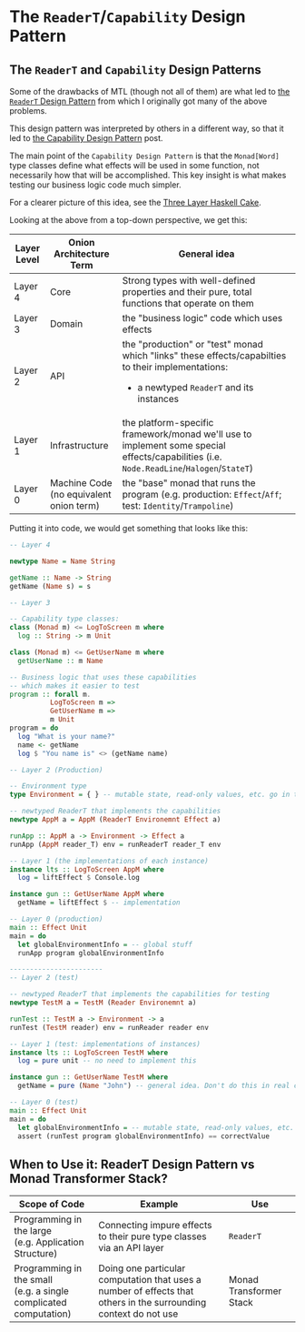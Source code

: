 # The `ReaderT`/`Capability` Design Pattern

## The `ReaderT` and `Capability` Design Patterns

Some of the drawbacks of MTL (though not all of them) are what led to [the `ReaderT` Design Pattern](https://www.fpcomplete.com/blog/2017/06/readert-design-pattern) from which I originally got many of the above problems.

This design pattern was interpreted by others in a different way, so that it led to [the Capability Design Pattern](https://www.tweag.io/posts/2018-10-04-capability.html) post.

The main point of the `Capability Design Pattern` is that the `Monad[Word]` type classes define what effects will be used in some function, not necessarily how that will be accomplished. This key insight is what makes testing our business logic code much simpler.

For a clearer picture of this idea, see the [Three Layer Haskell Cake](https://www.parsonsmatt.org/2018/03/22/three_layer_haskell_cake.html).

Looking at the above from a top-down perspective, we get this:

| Layer Level | Onion Architecture Term | General idea |
| - | - | - |
| Layer 4 | Core | Strong types with well-defined properties and their pure, total functions that operate on them
| Layer 3 | Domain | the "business logic" code which uses effects
| Layer 2 | API | the "production" or "test" monad which "links" these effects/capabilties to their implementations: <ul><li>a newtyped `ReaderT` and its instances</li></ul>
| Layer 1 | Infrastructure | the platform-specific framework/monad we'll use to implement some special effects/capabilities (i.e. `Node.ReadLine`/`Halogen`/`StateT`)
| Layer 0 | Machine Code<br>(no equivalent onion term) | the "base" monad that runs the program (e.g. production: `Effect`/`Aff`; test: `Identity`/`Trampoline`)

Putting it into code, we would get something that looks like this:
```purescript
-- Layer 4

newtype Name = Name String

getName :: Name -> String
getName (Name s) = s

-- Layer 3

-- Capability type classes:
class (Monad m) <= LogToScreen m where
  log :: String -> m Unit

class (Monad m) <= GetUserName m where
  getUserName :: m Name

-- Business logic that uses these capabilities
-- which makes it easier to test
program :: forall m.
          LogToScreen m =>
          GetUserName m =>
          m Unit
program = do
  log "What is your name?"
  name <- getName
  log $ "You name is" <> (getName name)

-- Layer 2 (Production)

-- Environment type
type Environment = { } -- mutable state, read-only values, etc. go in this record

-- newtyped ReaderT that implements the capabilities
newtype AppM a = AppM (ReaderT Environemnt Effect a)

runApp :: AppM a -> Environment -> Effect a
runApp (AppM reader_T) env = runReaderT reader_T env

-- Layer 1 (the implementations of each instance)
instance lts :: LogToScreen AppM where
  log = liftEffect $ Console.log

instance gun :: GetUserName AppM where
  getName = liftEffect $ -- implementation

-- Layer 0 (production)
main :: Effect Unit
main = do
  let globalEnvironmentInfo = -- global stuff
  runApp program globalEnvironmentInfo

-----------------------
-- Layer 2 (test)

-- newtyped ReaderT that implements the capabilities for testing
newtype TestM a = TestM (Reader Environemnt a)

runTest :: TestM a -> Environment -> a
runTest (TestM reader) env = runReader reader env

-- Layer 1 (test: implementations of instances)
instance lts :: LogToScreen TestM where
  log = pure unit -- no need to implement this

instance gun :: GetUserName TestM where
  getName = pure (Name "John") -- general idea. Don't do this in real code.

-- Layer 0 (test)
main :: Effect Unit
main = do
  let globalEnvironmentInfo = -- mutable state, read-only values, etc.
  assert (runTest program globalEnvironmentInfo) == correctValue
```

## When to Use it: ReaderT Design Pattern vs Monad Transformer Stack?

| Scope of Code | Example | Use |
| - | - | - |
| Programming in the large<br>(e.g. Application Structure) | Connecting impure effects to their pure type classes via an API layer | `ReaderT`
| Programming in the small<br>(e.g. a single complicated computation) | Doing one particular computation that uses a number of effects that others in the surrounding context do not use | Monad Transformer Stack
